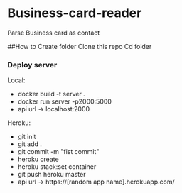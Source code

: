 # Business-card-reader
Parse Business card as contact

##How to
Create folder
Clone this repo
Cd folder

### Deploy server
Local:
- docker build -t server .
- docker run server -p2000:5000
- api url -> localhost:2000

Heroku:
- git init
- git add .
- git commit -m "fist commit"
- heroku create
- heroku stack:set container
- git push heroku master
- api url -> https://[random app name].herokuapp.com/
